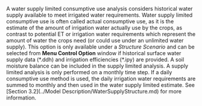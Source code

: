 A water supply limited consumptive use analysis considers historical water supply available to meet 
irrigated water requirements.  Water supply limited consumptive use is often called actual consumptive 
use, as it is the estimate of the amount of irrigation water actually use by the crops, as contrast to 
potential ET or irrigation water requirements which represent the amount of water the crops need (or 
could use under an unlimited water supply).  This option is only available under a *Structure Scenario* 
and can be selected from **Menu Control Option** window if historical surface water supply data (\*.ddh) 
and irrigation efficiencies (\*.ipy) are provided.  A soil moisture balance can be included in the supply 
limited analysis.  A supply limited analysis is only performed on a monthly time step.  If a daily 
consumptive use method is used, the daily irrigation water requirements are summed to monthly and then 
used in the water supply limited estimate. See [Section 3.2](../Model Description/WaterSupplyStructure.md) for more information. 